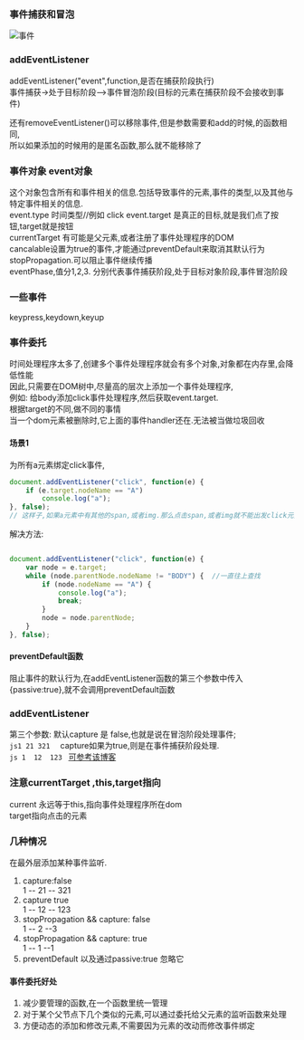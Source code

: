 ### 事件捕获和冒泡
![事件](https://s1.ax1x.com/2020/07/09/UnqCee.png)

### addEventListener
addEventListener("event",function,是否在捕获阶段执行)  
事件捕获->处于目标阶段-->事件冒泡阶段(目标的元素在捕获阶段不会接收到事件)

还有removeEventListener()可以移除事件,但是参数需要和add的时候,的函数相同,  
所以如果添加的时候用的是匿名函数,那么就不能移除了  
### 事件对象 event对象
这个对象包含所有和事件相关的信息.包括导致事件的元素,事件的类型,以及其他与特定事件相关的信息.  
event.type  时间类型//例如 click 
event.target 是真正的目标,就是我们点了按钮,target就是按钮  
currentTarget 有可能是父元素,或者注册了事件处理程序的DOM  
cancalable设置为true的事件,才能通过preventDefault来取消其默认行为  
stopPropagation.可以阻止事件继续传播  
eventPhase,值分1,2,3. 分别代表事件捕获阶段,处于目标对象阶段,事件冒泡阶段  

### 一些事件
keypress,keydown,keyup

### 事件委托
时间处理程序太多了,创建多个事件处理程序就会有多个对象,对象都在内存里,会降低性能  
因此,只需要在DOM树中,尽量高的层次上添加一个事件处理程序,    
例如: 给body添加click事件处理程序,然后获取event.target.  
根据target的不同,做不同的事情  
当一个dom元素被删除时,它上面的事件handler还在.无法被当做垃圾回收  
#### 场景1
为所有a元素绑定click事件,  
```js
document.addEventListener("click", function(e) {
	if (e.target.nodeName == "A")
		console.log("a");
}, false);
// 这样子,如果a元素中有其他的span,或者img.那么点击span,或者img就不能出发click元素,因为target指向的是触发click事件的元素
```
解决方法:  
```js

document.addEventListener("click", function(e) {
	var node = e.target;
	while (node.parentNode.nodeName != "BODY") {  //一直往上查找
		if (node.nodeName == "A") {
			console.log("a");
			break;
		}
		node = node.parentNode;
	}
}, false);
```

#### preventDefault函数
阻止事件的默认行为,在addEventListener函数的第三个参数中传入{passive:true},就不会调用preventDefault函数   
### addEventListener
第三个参数: 默认capture 是 false,也就是说在冒泡阶段处理事件;  
```js1 21 321  ```
capture如果为true,则是在事件捕获阶段处理.  
```js 1  12  123 ``` 
[可参考该博客](https://blog.csdn.net/zhuanyemanong/article/details/80387416)  

### 注意currentTarget ,this,target指向 
current 永远等于this,指向事件处理程序所在dom  
target指向点击的元素

### 几种情况
在最外层添加某种事件监听.  
1. capture:false  
   1 -- 21 -- 321  
2. capture true  
   1 -- 12 -- 123  
3. stopPropagation && capture: false  
   1 -- 2 --3
4. stopPropagation && capture: true  
    1 -- 1 --1
5. preventDefault 以及通过passive:true 忽略它

#### 事件委托好处
1. 减少要管理的函数,在一个函数里统一管理  
2. 对于某个父节点下几个类似的元素,可以通过委托给父元素的监听函数来处理  
3. 方便动态的添加和修改元素,不需要因为元素的改动而修改事件绑定
